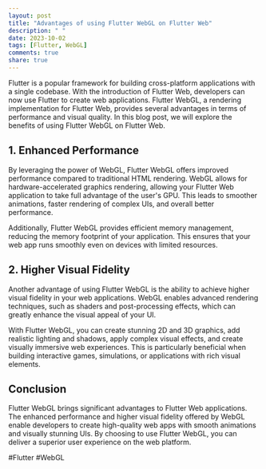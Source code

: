 ```yaml
---
layout: post
title: "Advantages of using Flutter WebGL on Flutter Web"
description: " "
date: 2023-10-02
tags: [Flutter, WebGL]
comments: true
share: true
---
```


Flutter is a popular framework for building cross-platform applications with a single codebase. With the introduction of Flutter Web, developers can now use Flutter to create web applications. Flutter WebGL, a rendering implementation for Flutter Web, provides several advantages in terms of performance and visual quality. In this blog post, we will explore the benefits of using Flutter WebGL on Flutter Web.

## 1. Enhanced Performance

By leveraging the power of WebGL, Flutter WebGL offers improved performance compared to traditional HTML rendering. WebGL allows for hardware-accelerated graphics rendering, allowing your Flutter Web application to take full advantage of the user's GPU. This leads to smoother animations, faster rendering of complex UIs, and overall better performance.

Additionally, Flutter WebGL provides efficient memory management, reducing the memory footprint of your application. This ensures that your web app runs smoothly even on devices with limited resources.

## 2. Higher Visual Fidelity

Another advantage of using Flutter WebGL is the ability to achieve higher visual fidelity in your web applications. WebGL enables advanced rendering techniques, such as shaders and post-processing effects, which can greatly enhance the visual appeal of your UI.

With Flutter WebGL, you can create stunning 2D and 3D graphics, add realistic lighting and shadows, apply complex visual effects, and create visually immersive web experiences. This is particularly beneficial when building interactive games, simulations, or applications with rich visual elements.

## Conclusion

Flutter WebGL brings significant advantages to Flutter Web applications. The enhanced performance and higher visual fidelity offered by WebGL enable developers to create high-quality web apps with smooth animations and visually stunning UIs. By choosing to use Flutter WebGL, you can deliver a superior user experience on the web platform.

#Flutter #WebGL